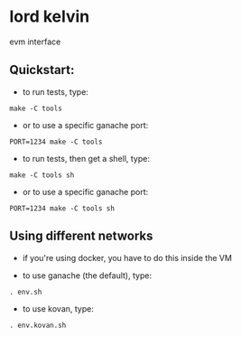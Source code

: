 # lord kelvin

evm interface

## Quickstart:

- to run tests, type:

```
make -C tools
```

- or to use a specific ganache port:

```
PORT=1234 make -C tools
```

- to run tests, then get a shell, type:

```
make -C tools sh
```

- or to use a specific ganache port:

```
PORT=1234 make -C tools sh
```

## Using different networks

- if you're using docker, you have to do this inside the VM

- to use ganache (the default), type:

```
. env.sh
```

- to use kovan, type:

```
. env.kovan.sh
```
